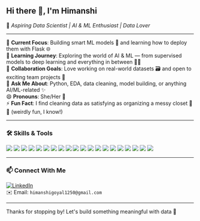 ## Hi there 👋, I'm **Himanshi**  
🌼 *Aspiring Data Scientist | AI & ML Enthusiast | Data Lover*

---

🔭 **Current Focus**: Building smart ML models 🤖 and learning how to deploy them with Flask 🌐  
🌱 **Learning Journey**: Exploring the world of AI & ML — from supervised models to deep learning and everything in between 🤖🧠  
👯 **Collaboration Goals**: Love working on real-world datasets 🗃️ and open to exciting team projects 🤝  
💬 **Ask Me About**: Python, EDA, data cleaning, model building, or anything AI/ML-related ✨  
😄 **Pronouns**: She/Her 🌸  
⚡ **Fun Fact**: I find cleaning data as satisfying as organizing a messy closet 🧹📁 (weirdly fun, I know!)


---

### 🛠️ Skills & Tools

<p align="left">
  <!-- Core Skills -->
  <img src="https://img.shields.io/badge/Python-3776AB?style=for-the-badge&logo=python&logoColor=white"/>
  <img src="https://img.shields.io/badge/MySQL-4479A1?style=for-the-badge&logo=mysql&logoColor=white" />
  <img src="https://img.shields.io/badge/HTML-E34F26?style=for-the-badge&logo=html5&logoColor=white"/>

  <!-- Data Science & ML -->
  <img src="https://img.shields.io/badge/NumPy-013243?style=for-the-badge&logo=numpy&logoColor=white"/>
  <img src="https://img.shields.io/badge/Pandas-150458?style=for-the-badge&logo=pandas&logoColor=white"/>
  <img src="https://img.shields.io/badge/Matplotlib-11557c?style=for-the-badge&logo=matplotlib&logoColor=white"/>
  <img src="https://img.shields.io/badge/Seaborn-9A9AB5?style=for-the-badge&logo=python&logoColor=white"/>
  <img src="https://img.shields.io/badge/Plotly-3F4F75?style=for-the-badge&logo=plotly&logoColor=white" />
  <img src="https://img.shields.io/badge/EDA-Data_Analysis-green?style=for-the-badge"/>
  <img src="https://img.shields.io/badge/Statistics-blueviolet?style=for-the-badge"/>
  <img src="https://img.shields.io/badge/Machine%20Learning-FF6F00?style=for-the-badge&logo=scikit-learn&logoColor=white"/>
  <img src="https://img.shields.io/badge/Deep%20Learning-D00000?style=for-the-badge&logo=keras&logoColor=white"/>
  <img src="https://img.shields.io/badge/NLP-TextMining-yellowgreen?style=for-the-badge"/>
  <img src="https://img.shields.io/badge/Computer%20Vision-0096D6?style=for-the-badge"/>

  <!-- Tools -->
  <img src="https://img.shields.io/badge/Excel-217346?style=for-the-badge&logo=microsoft-excel&logoColor=white"/>
  <img src="https://img.shields.io/badge/Tableau-E97627?style=for-the-badge&logo=tableau&logoColor=white"/>
  <img src="https://img.shields.io/badge/Power%20BI-F2C811?style=for-the-badge&logo=powerbi&logoColor=black"/>
  <img src="https://img.shields.io/badge/Flask-000000?style=for-the-badge&logo=flask&logoColor=white"/>
  <img src="https://img.shields.io/badge/VS%20Code-007ACC?style=for-the-badge&logo=visual-studio-code&logoColor=white"/>
  <img src="https://img.shields.io/badge/Google_Colab-F9AB00?style=for-the-badge&logo=googlecolab&logoColor=white" />

</p>

---


### 📫 Connect With Me

[![LinkedIn](https://img.shields.io/badge/LinkedIn-Connect-blue?style=for-the-badge&logo=linkedin)](https://www.linkedin.com/in/himanshi-goyal1/)  
✉️ Email: `himanshigoyal1250@gmail.com`

---

Thanks for stopping by! Let's build something meaningful with data 💙





<!--
**himanshigoyal1/himanshigoyal1** is a ✨ _special_ ✨ repository because its `README.md` (this file) appears on your GitHub profile.

Here are some ideas to get you started:

- 🔭 I’m currently working on ...
- 🌱 I’m currently learning ...
- 👯 I’m looking to collaborate on ...
- 🤔 I’m looking for help with ...
- 💬 Ask me about ...
- 📫 How to reach me: ...
- 😄 Pronouns: ...
- ⚡ Fun fact: ...
-->
